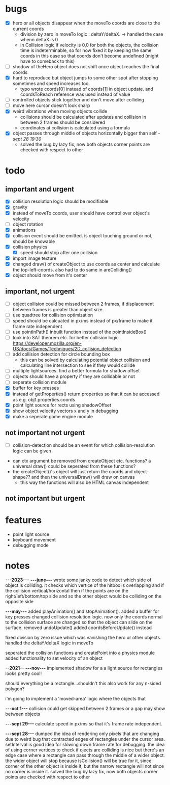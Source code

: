 # bugs
- [x] hero or all objects disappear when the moveTo coords are close to the current coords
    - division by zero in moveTo logic : deltaY/deltaX. -> handled the case whenn deltaX is 0
    - in Collision logic if velocity is 0,0 for both the objects, the collision time is indeterminable, so for now fixed it by keeping the same coords in this case so that coords don't become undefined (might have to comeback to this)
- [ ] shodow of theHero object does not shift once object reaches the final coords
- [x] hard to reproduce but object jumps to some other spot after stopping sometimes and speed increases too. 
    - typo wrote coords[0] instead of coords[1] in object update. and coordsToReach reference was used instead of value
- [ ] controlled objects stick together and don't move after colliding
- [ ] move here cursor doesn't look sharp
- [x] weird vibrations when moving objects collide
    - collisions should be calculated after updates and collision in between 2 frames should be considered 
    - coordinates at collision is calculated using a formula
- [x] object passes through middle of objects horizontally bigger than self *-sept 28 19:30*
    - solved the bug by lazy fix, now both objects corner points are checked with respect to other

# todo
## important and urgent
- [x] collision resolution logic should be modifiable 
- [x] gravity
- [x] instead of moveTo coords, user should have control over object's velocity
- [ ] object rotation
- [x] animations
- [x] collision event should be emitted. is object touching ground or not, should be knowable
- [x] collision physics
    - [x] speed should stop after one collision 
- [x] import image texture
- [x] changed draw() of createObject to use coords as center and calculate the top-left-coords. also had to do same in areColliding() 
- [x] object should move from it's center

## important, not urgent
- [ ] object collision could be missed between 2 frames, if displacement between frames is greater than object size.
- [ ] use quadtree for collision optimization
- [ ] speed should be calcuated in px/ms instead of px/frame to make it frame rate independent
- [ ] use pointInPath() inbuilt function instead of the pointInsideBox() 
- [ ] look into SAT theorem etc. for better collision logic https://developer.mozilla.org/en-US/docs/Games/Techniques/2D_collision_detection
- [ ] add collision detection for circle bounding box
    - this can be solved by calculating potential object collision and calculating line intersection to see if they would collide 
- [ ] multiple lightsources. find a better formula for shadow offset 
- [ ] objects should have a property if they are collidable or not
- [ ] seperate collision module
- [x] buffer for key presses
- [x] instead of getProperties() return properties so that it can be accessed as e.g. obj1.properties.coords
- [x] point light source for rects using shadowOffset
- [x] show object velocity vectors x and y in debugging
- [x] make a seperate game engine module

## not important not urgent
- [ ] collision-detection should be an event for which collision-resolution logic can be given 
- can ctx argument be removed from createObject etc. functions? a universal draw() could be seperated from these functions? 
- the createObject()'s object will just return the coords and object-shape?? and then the universalDraw() will draw on canvas
    - this way the functions will also be HTML canvas independent

## not important but urgent


# features
- point light source
- keyboard movement
- debugging mode

# notes
**---2023---**
**---june---**
wrote some janky code to detect which side of object is colliding. it checks which vertice of the hitbox is overlapping and if the collision vertical/horizontal then if the points are on the right/left/bottom/top side and so the other object would be colliding on the opposite side

**---may---**
added playAnimation() and stopAnimation(). added a buffer for key presses
changed collision resolution logic. now only the coords normal to the collision surface are changed so that the object can slide on the surface. removed undoUpdate() added coordsBeforeUpdate() instead

fixed division by zero issue which was vanishing the hero or other objects. handled the deltaY/deltaX logic in moveTo

seperated the collision functions and createPoint into a physics module
added functionality to set velocity of an object

**--2021--**
**---nov---**
implemented shadow for a a light source for rectangles looks pretty cool!

should everything be a rectangle...shouldn't this also work for any n-sided polygon?

i'm going to implement a 'moved-area' logic where the objects that

**---oct 1---**
collision could get skipped between 2 frames or a gap may show between objects 

**---sept 29---**
calculate speed in px/ms so that it's frame rate independent. 

**---sept 28---**
dumped the idea of rendering only pixels that are changing due to weird bug that contracted edges of rectangles under the cursor area.
setInterval is good idea for slowing down frame rate for debugging.
the idea of using corner vertices to check if ojects are colliding is nice but there's an edge case where a rectangle can pass through the middle of a wider object. the wider object will stop because isCollision() will be true for it, since corner of the other object is inside it, but the narrow rectangle will not since no corner is inside it. solved the bug by lazy fix, now both objects corner points are checked with respect to other